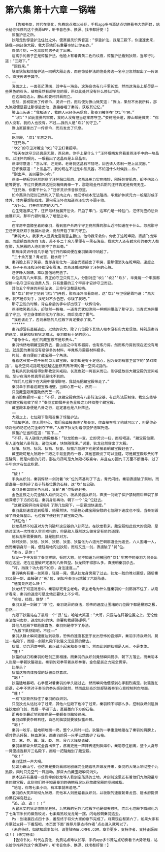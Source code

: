 # 第六集 第十六章 一锅端
        【告知书友，时代在变化，免费站点难以长存，手机app多书源站点切换看书大势所趋，站长给你推荐的这个换源APP，听书音色多、换源、找书都好使！】
       惊蛰护法之所。
       狄阳走到惊蛰护法住处之外，便直接灵识传音道：“惊蛰护法，我是三殿下，你速速出来，随我一同赶往大殿，我大哥他们有重要事情让你去办。”
       仅仅片刻，一名高瘦的男子走了出来。
       这高手的男子正是惊蛰护法，他脸上有着青黄二色的纹痕，惊蛰护法看到狄阳，当即行礼道：“三殿下。”
       “跟我来。”
       随即狄阳和惊蛰护法一同朝大殿走去，而在惊蛰护法的住处旁边一名守卫忽然取出了一传讯令，直接传讯于其中。
       ……
       海面之上，一面苍茫渺阔，其中有一海岛，这海岛也有几千里长宽，然而这海岛上却尽是一些黑色的石头，植物虽然有却罕见的很，所以此处并没有什么修仙门派。
       在这海岛边上，滕山和娄柯并肩而立。
       忽然，娄柯取出了传讯令，灵识一扫，而后便对滕山微笑道：“滕山，果然不出我所料，那九煞殿便是要让那惊蛰出动，直接吞噬了秦羽，获取其记忆。”
       滕山点头道：“我知道了，我的人已经传来信息，那秦羽被关在‘坎1’牢房。”
       “‘坎1’？如此重要的牢房，我的人没有担当这牢房守卫。”娄柯摇头道，滕山却是微笑：“你的人没有，我的人也没有，不过……我的人是‘坎2’的守卫。”
       滕山直接拿出了一传讯令，而后发出了讯息。
       ……
       乾坤殿，‘坎1’牢房之外。
       “汪兄弟。”
       ‘坎2’的守卫对着这‘坎1’守卫打着招呼。
       “每天在这守卫还真是无聊，燕兄弟，你手上是什么？”汪怀眼睛发亮看着燕泽手中的一块晶石，以汪怀的眼光，一眼看出了这晶石是上品晶石。
       燕泽得意道：“怎么样，汪兄弟。老哥我这晶石不错吧，回去请人炼制一把上品灵器。”
       汪怀羡慕道：“上品晶石，我的现在不过是中品灵器，不知道什么时候我……你。”
       “别出声，否则要你小命。”
       燕泽一柄短剑已然刺穿了汪怀胸口肌肉，这燕泽用力实在精妙，刚好刺穿肌肉，却不伤及心脏等要害，不过只要燕泽这短剑稍微再伸一下，那刚刚金丹后期的汪怀肯定是有死无生。
       “汪兄弟，你要干什么？”汪怀灵识传音惊恐道。
       如今燕泽的短剑已然刺入了肌肉之内，他汪怀根本无法阻挡，毕竟护体妖元力一般是形成于体外，体内要想阻挡难。更何况汪怀也知道燕泽实力不弱于他。
       “没什么，打开你牢房的大门。”
       在生死选择之下，汪怀最终施展开法诀，开启了牢门，这牢门是一种拉门，汪怀对应的法诀施展开来，那牢门顿时融入了墙壁之中。
       ……
       在牢房中盘膝坐着的秦羽，看到窗户外两个守卫竟然靠的那么近不知道在干什么，忽然那守卫汪怀竟然双手施展出法诀，竟然开启了牢门守卫。
       “秦羽大人，我家大人是青龙宫副宫主滕山，他命我来救你，你出了这乾坤殿，直接飞出海面，而后朝西南方向飞去，差不多二十余万里便有一黑石海岛，我家大人还有碧水府的娄大人都在那，九煞殿的人绝对伤不了你丝毫。”
       那燕泽灵识传音几乎是门打开的瞬间便在秦羽脑海中响起了。
       “二十余万里？青龙宫，碧水府？”
       秦羽脸上有了笑容，当即身形化为一道金光直接出了牢房，霎那便消失在乾坤殿，速度之快，身子于燕泽和汪怀都没有看清。而燕泽瞬间刺穿了汪怀的心脏。
       汪怀睁大眼睛，难以置信地死去了。
       坎位共有八大牢房，真正的守卫只有三人，分别对应‘坎1’‘坎2’‘坎3’，毕竟每一个牢房都安排一名守卫实在浪费人员，只有重要的三个牢房才安排守卫而已。
       其他五个牢房的开启法诀，三命守卫都是知晓。
       那‘坎3’的守卫见到‘坎1’门开启，那燕泽冷冷看向他，这‘坎3’守卫很是乖巧道：“燕大哥，我不是你对手，我绝对不会告密，你饶了我吧。”
       那守卫说的时候，背在身后的手中却出现了一块传讯令。
       燕泽微笑着点头，却陡然一挥袖，一道青光犹如渔网一样瞬间覆盖了那守卫，当青光渔网覆盖了守卫，守卫身体瞬间化为了脓水，而后变成了雾气。
       “我也该走了，否则暴怒的几位殿下肯定要杀了我。”
       ******
       秦羽却没有直接逃出，以他的实力，除了几位殿下其他人根本没有实力发现他。特别是秦羽的速度，就是和狄箭狄龙相比，秦羽都有十足的信心。
       “着急什么，他们的藏宝殿不是珍贵么。”
       秦羽悄然地朝藏宝殿靠去，雷山居之中有炼器房，也有炼丹房。然而炼丹房到现在还没有用过，就是因为秦羽没有足够多的材料，毕竟炼丹需要材料极多。
       片刻，秦羽便到了藏宝殿一个角落。
       看着这长宽一两千米的巨大藏宝殿，秦羽却是有十足信心，因为秦羽有雷卫留下的‘梦幻戒指’，这枚空间戒指可是超越这里修真界所谓的第一空间戒指的。
       当初杀死狄瞳后得到那枚空间戒指，长宽也就一两百米而已。能够盛放巨大藏宝殿的空间戒指，至少在海外修真界还是找不到的。
       “你们几位殿下在大殿中慢慢聊吧，我就先把藏宝殿带走了。”
       秦羽单手抓着这藏宝殿墙壁，当即心意一动，然而——
       只见藏宝殿周围陡然光芒一闪。
       秦羽脸色顿时一变：“不好，这藏宝殿竟然有八卦阵法定基，有此阵法压制住，我怎么能够将这藏宝殿给收了呢？”秦羽立即展开金色星辰之力环绕整个藏宝殿。
       藏宝殿本身便是八卦之行，这定基也是八卦阵法。
       ……
       大殿之上，七位殿下刚刚召集了惊蛰护法。
       “惊蛰护法，你无需担心，我们会直接束缚了那秦羽，你直接吞噬了他就可以了，但是你必须将他的记忆给完全剥夺下来。”大殿下狄龙对着惊蛰护法嘱托道。
       惊蛰护法当即应道：“属下……”
       “不好，有人破我九煞殿根基！”狄龙脸色一变，立即灵识一扫，而后喝道，“藏宝殿位置，有人正在破八卦阵法，诸位兄弟，快快随我来。”说着，狄龙已然穿出了大殿。
       狄阳、狄旭、狄风、狄箭、狄銮、狄螚六位殿下也是紧接着朝藏宝殿赶去了。
       藏宝殿可是九煞殿十二殿之中最重要的一殿，其他宫殿没了可以重建，可是藏宝殿珍贵的不是建筑，而是内部的丹药，那些丹药可是九煞殿巧取豪夺，并且在方圆九千万里不断搜寻，过了千年方才有如此积累。
       ……
       “破！”
       手执焱炽剑，秦羽悍然一剑对着‘坎’位的阵基刺了下去，青光闪烁，秦羽直接破了禁制，而后直接一剑刺碎了处于阵基位置的石柱，这‘坎’位已破。
       秦羽身形如同金色光线，又朝‘离’位极速赶去。
       金色星辰之力完全输入焱炽剑之中，极品灵器焱炽剑，直接一剑破了保护禁制而后碎裂了那根深埋于下方的石柱，秦羽身形再动，朝下一个‘兑’位赶去。
       “这藏宝殿异动肯定吸引了那几位殿下，一定要加快速度。”
       秦羽此刻速度达到极限，他虽然快，可是担心藏宝殿安慰的七位殿下速度也不慢，当秦羽毁掉了四处阵基后，七位殿下便赶到了藏宝殿之所。
       “挡住他！”
       狄龙虽然不知道对方为何破坏这定基的八卦阵法，在狄龙看来，藏宝殿如此巨大的宫殿，是绝对无法一次性收入空间戒指的，但是敌人既然这么做肯定有他的道理。
       他狄龙所需要做的，就是阻拦对方。
       顿时狄阳、狄旭、狄风、狄箭、狄銮、狄螚化为六道光芒朝那道金光追去，六人围堵一人，然而秦羽身形一晃，便轻易地闪过狄阳，而后又是一剑，直接破了‘巽’位。
       “秦羽，是你！”
       狄龙一下子发现了秦羽样貌，顿时大怒，他不知道为何被困在‘坎1’牢房中的秦羽为何会出现在这里，还在这里破坏定基的八卦阵型。狄龙顾不得那么多，直接朝秦羽杀去。
       “哼，挡我？功力我不如你，身法速度……”
       秦羽嘴角有着一丝笑意，轻易一晃，便从狄龙身旁晃了过去，狄龙一脸的难以置信，随后秦羽又是一剑，直接破了‘乾’位，到如今秦羽已然破了六处阵基。
       “速度竟然这么快！”
       狄龙终于知道消息中，秦羽杀死青玄老龟，青玄老龟为什么连秦羽的一剑都挡不住了，从刚才看来，秦羽的速度可是比他还要快上不少啊。
       “哈哈，挡我，做梦！”
       秦羽又是一剑破了‘坤’位，秦羽诡异的身法，恐怖的速度让围堵的几位殿下都是暴怒之极，忽然——
       九殿下狄螚站在了最后一个‘艮’位，哈哈大笑道：“大哥，只要站在阵基位置之上，无论他身法如何玄妙，速度如何的快，终要和我硬碰硬啊。”
       其他几位殿下都脸露喜色，秦羽则是停下了身法。
       “九殿下果然聪明，不过——”
       秦羽从静止瞬间速度达到极限，恐怖的速度甚至于发出恐怖的音爆声，秦羽手持焱炽剑，晃过一名殿下，而后一剑朝九殿下狄螚义无反顾的劈去。
       狄螚，功力洞虚中期，真正战斗起来和秦羽相当，然而此刻的狄螚是人形，不是本体。
       “蓬！”
       狄螚的战刀和秦羽的短剑正面相撞，而秦羽的焱炽剑竟然瞬间脱手，朝下方落去，而秦羽本人则是一拳朝狄螚砸去，秦羽的双拳带着焱炽拳套，金色星辰之力完全贯穿。
       比拳头？
       狄螚这等肉体强悍的妖兽自然喜欢。
       “喝！”
       狄螚猛地暴喝，右拳便对着秦羽的拳头砸过去，然而瞬间他便感到右手剧烈痛楚，狄螚连忙后退，心中不禁对于秦羽的拳头感到骇然，然而此刻焱炽剑却随着秦羽心意控制刺向地面。
       “蓬！”
       一柄飞剑竟然挡住了秦羽的焱炽剑。
       只见狄龙从远处冲了过来，其他六位殿下也冲了过来，秦羽顾不得那么多，控制焱炽剑阻挡住狄龙的飞剑，而后一拳砸下去，直接轰向下方的石柱。
       距离秦羽最近地狄螚也是一拳朝秦羽脑袋砸来。
       秦羽如果要杂碎石柱，自己的脑袋就要被狄螚击碎。
       “喝！”
       秦羽一咬牙，猛地朝地面一爬，整个人同时一扭，狄螚的一拳重重地砸在了秦羽的肩膀上，顿时骨头碎裂，鲜血淋漓，而秦羽的另一只手已然轰碎了石柱。
       坎、离、兑、震、巽、乾、坤、艮八大阵基皆破。
       秦羽肩部骨头都完全露出来了，疼痛更是一阵阵传递到脑海中，秦羽忍住剧痛，整个人身形一晃便接连躲开三名殿下，而后一把碰触到了藏宝殿。
       “收！”
       秦羽猛然一声大喝。
       犹如力霸山兮，也仿佛是要将肩部地剧痛完全随着吼声爆发开来，秦羽的大喝上响彻整个九煞殿，同时只见空气一阵振动，那巨大的藏宝殿瞬间消失。
       原本还存有最后一丝侥幸的狄龙等人看到空荡荡的土地，片刻前这里还有着他们九煞殿最珍贵的藏宝殿，此刻他们终于知道秦羽的确拥有足以存放藏宝殿的空间戒指。
       “哈哈，你等七条小虫，有本事就来追吧。”
       秦羽的大笑声响彻九煞殿，而他本人则是踏着焱炽剑，以极限的速度朝青龙宫、碧水府提供的黑石海岛赶去。
       “追，追，追！！！”
       火冒三丈的狄龙愤怒地狂吼，九煞殿的另外六位殿下也是仰天怒吼，而后七位殿下瞬间化为了七条百米长的紫煞蛟龙，七条紫煞蛟龙龙尾一摆，闪电般朝秦羽追去。
       Ps：到凌晨四点四十多，番茄终于将欠大家的章节完成了。月票现在都第六了，如果大家有月票就支持一下番茄吧，本页面下面‘推荐月票支持作者’点击进入就可以了。
       (未完待续，如欲知后事如何，请登陆WWW.CMFU.COM，章节更多，支持作者，支持正版阅读！)（未完待续）
       【告知书友，时代在变化，免费站点难以长存，手机app多书源站点切换看书大势所趋，站长给你推荐的这个换源APP，听书音色多、换源、找书都好使！】